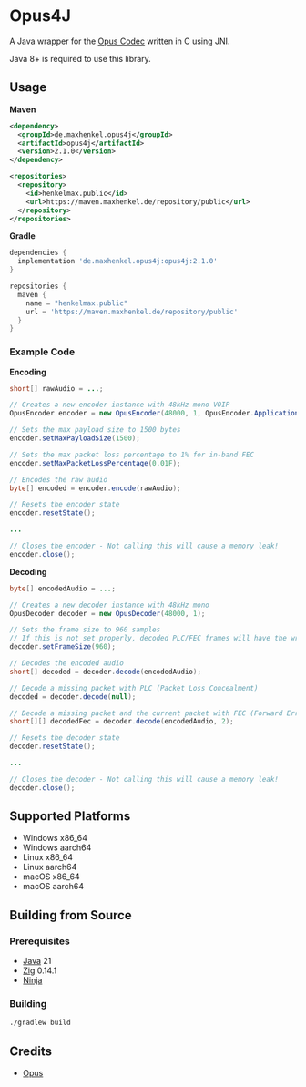 # Opus4J

A Java wrapper for the [Opus Codec](https://opus-codec.org/) written in C using JNI.

Java 8+ is required to use this library.

## Usage

**Maven**

``` xml
<dependency>
  <groupId>de.maxhenkel.opus4j</groupId>
  <artifactId>opus4j</artifactId>
  <version>2.1.0</version>
</dependency>

<repositories>
  <repository>
    <id>henkelmax.public</id>
    <url>https://maven.maxhenkel.de/repository/public</url>
  </repository>
</repositories>
```

**Gradle**

``` groovy
dependencies {
  implementation 'de.maxhenkel.opus4j:opus4j:2.1.0'
}

repositories {
  maven {
    name = "henkelmax.public"
    url = 'https://maven.maxhenkel.de/repository/public'
  }
}
```

### Example Code

**Encoding**

``` java
short[] rawAudio = ...;

// Creates a new encoder instance with 48kHz mono VOIP
OpusEncoder encoder = new OpusEncoder(48000, 1, OpusEncoder.Application.VOIP);

// Sets the max payload size to 1500 bytes
encoder.setMaxPayloadSize(1500);

// Sets the max packet loss percentage to 1% for in-band FEC
encoder.setMaxPacketLossPercentage(0.01F);

// Encodes the raw audio
byte[] encoded = encoder.encode(rawAudio);

// Resets the encoder state
encoder.resetState();

...

// Closes the encoder - Not calling this will cause a memory leak!
encoder.close(); 
```

**Decoding**

``` java
byte[] encodedAudio = ...;

// Creates a new decoder instance with 48kHz mono
OpusDecoder decoder = new OpusDecoder(48000, 1);

// Sets the frame size to 960 samples
// If this is not set properly, decoded PLC/FEC frames will have the wrong size
decoder.setFrameSize(960);

// Decodes the encoded audio
short[] decoded = decoder.decode(encodedAudio);

// Decode a missing packet with PLC (Packet Loss Concealment)
decoded = decoder.decode(null);

// Decode a missing packet and the current packet with FEC (Forward Error Correction)
short[][] decodedFec = decoder.decode(encodedAudio, 2);

// Resets the decoder state
decoder.resetState();

...

// Closes the decoder - Not calling this will cause a memory leak!
decoder.close();
```

## Supported Platforms

- Windows x86_64
- Windows aarch64
- Linux x86_64
- Linux aarch64
- macOS x86_64
- macOS aarch64

## Building from Source

### Prerequisites

- [Java](https://www.java.com/en/) 21
- [Zig](https://ziglang.org/) 0.14.1
- [Ninja](https://ninja-build.org/)

### Building

``` bash
./gradlew build
```

## Credits

- [Opus](https://opus-codec.org/)
